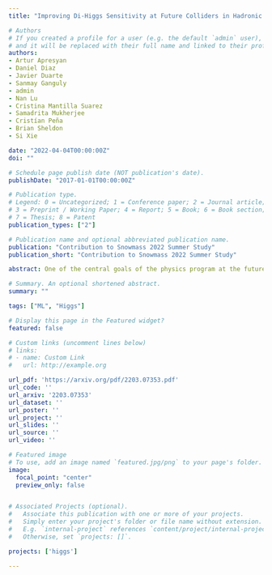 ```yaml
---
title: "Improving Di-Higgs Sensitivity at Future Colliders in Hadronic Final States with Machine Learning"

# Authors
# If you created a profile for a user (e.g. the default `admin` user), write the username (folder name) here
# and it will be replaced with their full name and linked to their profile.
authors:
- Artur Apresyan
- Daniel Diaz
- Javier Duarte
- Sanmay Ganguly
- admin
- Nan Lu
- Cristina Mantilla Suarez
- Samadrita Mukherjee
- Cristían Peña
- Brian Sheldon
- Si Xie

date: "2022-04-04T00:00:00Z"
doi: ""

# Schedule page publish date (NOT publication's date).
publishDate: "2017-01-01T00:00:00Z"

# Publication type.
# Legend: 0 = Uncategorized; 1 = Conference paper; 2 = Journal article;
# 3 = Preprint / Working Paper; 4 = Report; 5 = Book; 6 = Book section;
# 7 = Thesis; 8 = Patent
publication_types: ["2"]

# Publication name and optional abbreviated publication name.
publication: "Contribution to Snowmass 2022 Summer Study"
publication_short: "Contribution to Snowmass 2022 Summer Study"

abstract: One of the central goals of the physics program at the future colliders is to elucidate the origin of electroweak symmetry breaking, including precision measurements of the Higgs sector. This includes a detailed study of Higgs boson (H) pair production, which can reveal the H self-coupling. Since the discovery of the Higgs boson, a large campaign of measurements of the properties of the Higgs boson has begun and many new ideas have emerged during the completion of this program. One such idea is the use of highly boosted and merged hadronic decays of the Higgs boson (H→bb¯, H→WW→qq¯qq¯) with machine learning methods to improve the signal-to-background discrimination. In this white paper, we champion the use of these modes to boost the sensitivity of future collider physics programs to Higgs boson pair production, the Higgs self-coupling, and Higgs-vector boson couplings. We demonstrate the potential improvement possible at the Future Circular Collider in hadron mode, especially with the use of graph neural networks.

# Summary. An optional shortened abstract.
summary: ""

tags: ["ML", "Higgs"]

# Display this page in the Featured widget?
featured: false

# Custom links (uncomment lines below)
# links:
# - name: Custom Link
#   url: http://example.org

url_pdf: 'https://arxiv.org/pdf/2203.07353.pdf'
url_code: ''
url_arxiv: '2203.07353'
url_dataset: ''
url_poster: ''
url_project: ''
url_slides: ''
url_source: ''
url_video: ''

# Featured image
# To use, add an image named `featured.jpg/png` to your page's folder.
image:
  focal_point: "center"
  preview_only: false


# Associated Projects (optional).
#   Associate this publication with one or more of your projects.
#   Simply enter your project's folder or file name without extension.
#   E.g. `internal-project` references `content/project/internal-project/index.md`.
#   Otherwise, set `projects: []`.

projects: ['higgs']

---
```

